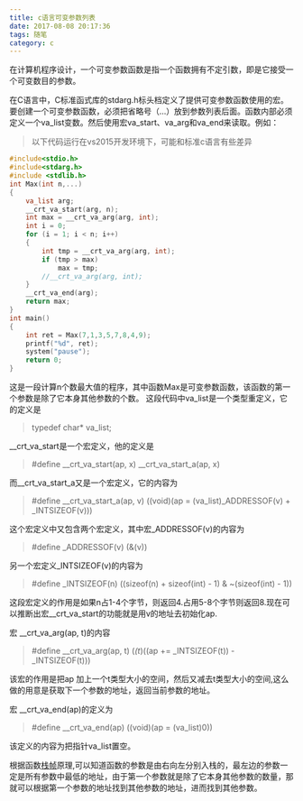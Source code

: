 ```yaml
---
title: c语言可变参数列表
date: 2017-08-08 20:17:36
tags: 随笔
category: c 
---
```

在计算机程序设计，一个可变参数函数是指一个函数拥有不定引数，即是它接受一个可变数目的参数。
<!--more-->
在C语言中，C标准函式库的stdarg.h标头档定义了提供可变参数函数使用的宏。要创建一个可变参数函数，必须把省略号（...）放到参数列表后面。函数内部必须定义一个va_list变数。然后使用宏va_start、va_arg和va_end来读取。例如：
>以下代码运行在vs2015开发环境下，可能和标准c语言有些差异

```c 
#include<stdio.h>
#include<stdarg.h>
#include <stdlib.h>
int Max(int n,...)
{
	va_list arg;
	__crt_va_start(arg, n);
	int max = __crt_va_arg(arg, int);
	int i = 0;
	for (i = 1; i < n; i++)
	{
		int tmp = __crt_va_arg(arg, int);
		if (tmp > max)
			max = tmp;
		//__crt_va_arg(arg, int);
	}
	__crt_va_end(arg);
	return max;
}
int main()
{
	int ret = Max(7,1,3,5,7,8,4,9);
	printf("%d", ret);
	system("pause");
	return 0;
}
```
这是一段计算n个数最大值的程序，其中函数Max是可变参数函数，该函数的第一个参数是除了它本身其他参数的个数。
这段代码中va_list是一个类型重定义，它的定义是
>typedef char* va_list;

__crt_va_start是一个宏定义，他的定义是
>  #define __crt_va_start(ap, x) __crt_va_start_a(ap, x)

而__crt_va_start_a又是一个宏定义，它的内容为
>  #define __crt_va_start_a(ap, v) ((void)(ap = (va_list)_ADDRESSOF(v) + _INTSIZEOF(v)))

这个宏定义中又包含两个宏定义，其中宏_ADDRESSOF(v)的内容为
>  #define _ADDRESSOF(v) (&(v))

另一个宏定义_INTSIZEOF(v)的内容为
>   #define _INTSIZEOF(n)          ((sizeof(n) + sizeof(int) - 1) & ~(sizeof(int) - 1))

这段宏定义的作用是如果n占1-4个字节，则返回4.占用5-8个字节则返回8.现在可以推断出宏__crt_va_start的功能就是用v的地址去初始化ap.

宏 __crt_va_arg(ap, t)的内容
  >  #define __crt_va_arg(ap, t)     (*(t*)((ap += _INTSIZEOF(t)) - _INTSIZEOF(t)))
  
  该宏的作用是把ap 加上一个t类型大小的空间，然后又减去t类型大小的空间,这么做的用意是获取下一个参数的地址，返回当前参数的地址。

宏 __crt_va_end(ap)的定义为
>  #define __crt_va_end(ap)        ((void)(ap = (va_list)0))

该定义的内容为把指针va_list置空。

根据函数[栈帧](https://www.suntangji.me/2017/08/05/运行时堆栈/)原理,可以知道函数的参数是由右向左分别入栈的，最左边的参数一定是所有参数中最低的地址，由于第一个参数就是除了它本身其他参数的数量，那就可以根据第一个参数的地址找到其他参数的地址，进而找到其他参数。